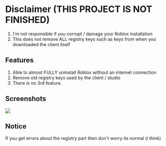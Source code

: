 # Disclaimer (THIS PROJECT IS NOT FINISHED)
1. I'm not responsible if you corrupt / damage your Roblox installation
2. This does not remove ALL registry keys such as keys from when you downloaded the client itself

## Features

1. Able to almost FULLY uninstall Roblox without an internet connection
2. Remove old registry keys used by the client / studio
3. There is no 3rd feature.

## Screenshots

<img src="https://i.ibb.co/RCRLht9/Schermafbeelding-2023-08-29-171402.png">

## Notice
If you get errors about the registry part then don't worry its normal (i think)
